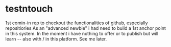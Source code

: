 # testntouch
1st comin-in rep to checkout the functionalities of github, especially repositiories
As an "advanced newbie" i had need to build a 1st anchor point in this system.
In the moment i have nothing to offer or to publish but will learn -- also with / in this platform.
See me later.
